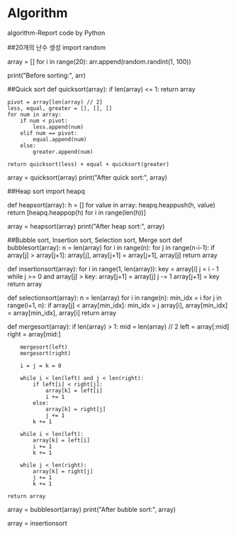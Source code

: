 # Algorithm
algorithm-Report
code by Python

##20개의 난수 생성
import random

array = []
for i in range(20):
    arr.append(random.randint(1, 100))

print("Before sorting:", arr)

##Quick sort 
def quicksort(array):
    if len(array) <= 1:
        return array

    pivot = array[len(array) // 2]
    less, equal, greater = [], [], []
    for num in array:
        if num < pivot:
            less.append(num)
        elif num == pivot:
            equal.append(num)
        else:
            greater.append(num)

    return quicksort(less) + equal + quicksort(greater)

array = quicksort(array)
print("After quick sort:", array)

##Heap sort
import heapq

def heapsort(array):
    h = []
    for value in array:
        heapq.heappush(h, value)
    return [heapq.heappop(h) for i in range(len(h))]

array = heapsort(array)
print("After heap sort:", array)

##Bubble sort, Insertion sort, Selection sort, Merge sort
def bubblesort(array):
    n = len(array)
    for i in range(n):
        for j in range(n-i-1):
            if array[j] > array[j+1]:
                array[j], array[j+1] = array[j+1], array[j]
    return array

def insertionsort(array):
    for i in range(1, len(array)):
        key = array[i]
        j = i - 1
        while j >= 0 and array[j] > key:
            array[j+1] = array[j]
            j -= 1
        array[j+1] = key
    return array

def selectionsort(array):
    n = len(array)
    for i in range(n):
        min_idx = i
        for j in range(i+1, n):
            if array[j] < array[min_idx]:
                min_idx = j
        array[i], array[min_idx] = array[min_idx], array[i]
    return array

def mergesort(array):
    if len(array) > 1:
        mid = len(array) // 2
        left = array[:mid]
        right = array[mid:]

        mergesort(left)
        mergesort(right)

        i = j = k = 0

        while i < len(left) and j < len(right):
            if left[i] < right[j]:
                array[k] = left[i]
                i += 1
            else:
                array[k] = right[j]
                j += 1
            k += 1

        while i < len(left):
            array[k] = left[i]
            i += 1
            k += 1

        while j < len(right):
            array[k] = right[j]
            j += 1
            k += 1

    return array

array = bubblesort(array)
print("After bubble sort:", array)

array = insertionsort

